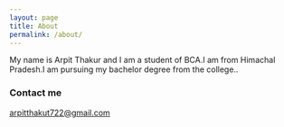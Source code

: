 ```yaml
---
layout: page
title: About
permalink: /about/
---
```


 My name is Arpit Thakur and I am a student of BCA.I am from Himachal Pradesh.I am pursuing my bachelor degree from the college..





### Contact me
arpitthakut722@gmail.com